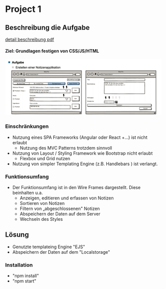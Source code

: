# Project 1 
## Beschreibung die Aufgabe
 [detail beschreibung pdf](static/assets/Projekt_1Beschreibung.pdf )
#### Ziel: Grundlagen festigen von CSS/JS/HTML
![](assets/WireFrameScreenshotProject1.png)

### Einschränkungen
* Nutzung eines SPA Frameworks (Angular oder React +...) ist nicht erlaubt
  * Nutzung des MVC Patterns trotzdem sinnvoll
* Nutzung von Layout / Styling Framework wie Bootstrap nicht erlaubt
  * Flexbox und Grid nutzen
* Nutzung von simpler Templating Engine (z.B. Handlebars ) ist verlangt.

### Funktionsumfang
* Der Funktionsumfang ist in den Wire Frames dargestellt. Diese beinhalten u.a.
  * Anzeigen, editieren und erfassen von Notizen
  * Sortieren von Notizen
  * Filtern von „abgeschlossenen" Notizen
  * Abspeichern der Daten auf dem Server
  * Wechseln des Styles
## Lösung
* Genutzte templateing Engine "EJS"
* Abspeichern der Daten auf dem "Localstorage"

### Installation
* "npm install"
* "npm start"

